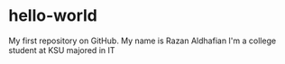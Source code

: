 # hello-world
My first repository on GitHub.
My name is Razan Aldhafian I'm a college student at KSU majored in IT
